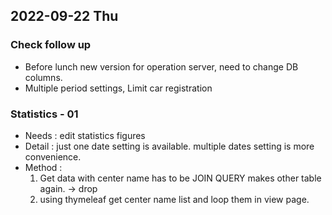 ## 2022-09-22 Thu

### Check follow up
+ Before lunch new version for operation server, need to change DB columns.
+ Multiple period settings, Limit car registration

### Statistics - 01
+ Needs : edit statistics figures
+ Detail : just one date setting is available. multiple dates setting is more convenience.
+ Method :
    1. Get data with center name has to be JOIN QUERY makes other table again. -> drop
    2. using thymeleaf get center name list and loop them in view page.